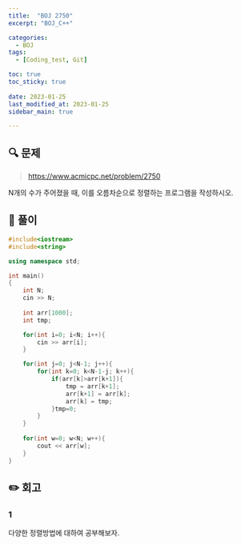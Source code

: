 ```yaml
---
title:  "BOJ 2750"
excerpt: "BOJ_C++"

categories:
  - BOJ
tags:
  - [Coding_test, Git]

toc: true
toc_sticky: true
 
date: 2023-01-25
last_modified_at: 2023-01-25
sidebar_main: true

---
```

<!--
문제 🔍
풀이 🎯 ⭕ ❌
주의할 점 🚨
짚고갈 점 ✏️
기타 🔥🌝🪐🔔
-->
## 🔍 문제
> <https://www.acmicpc.net/problem/2750>
<div class="notice" markdown="1">
N개의 수가 주어졌을 때, 이를 오름차순으로 정렬하는 프로그램을 작성하시오.
</div>

## 🎯 풀이
```cpp
#include<iostream>
#include<string>

using namespace std;

int main()
{
    int N;
    cin >> N;
    
    int arr[1000];
    int tmp;

    for(int i=0; i<N; i++){
        cin >> arr[i];
    }

    for(int j=0; j<N-1; j++){
        for(int k=0; k<N-1-j; k++){
            if(arr[k]>arr[k+1]){
                tmp = arr[k+1];
                arr[k+1] = arr[k];
                arr[k] = tmp;
            }tmp=0;
        }
    }
    
    for(int w=0; w<N; w++){
        cout << arr[w];
    }
}
```
## ✏️ 회고
### 1
다양한 정렬방법에 대하여 공부해보자.